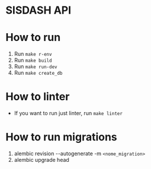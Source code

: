 # SISDASH API

# How to run

1. Run `make r-env`
2. Run `make build`
3. Run `make run-dev`
4. Run `make create_db`

# How to linter

- If you want to run just linter, run `make linter`

# How to run migrations

1. alembic revision --autogenerate -m `<nome_migration>`
2. alembic upgrade head